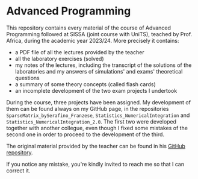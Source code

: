 # Advanced Programming

This repository contains every material of the course of Advanced Programming followed at SISSA (joint course with UniTS), teached by Prof. Africa, during the academic year 2023/24. More precisely it contains:
- a PDF file of all the lectures provided by the teacher
- all the laboratory exercises (solved)
- my notes of the lectures, including the transcript of the solutions of the laboratories and my answers of simulations' and exams' theoretical questions
- a summary of some theory concepts (called flash cards)
- an incomplete development of the two exam projects I undertook

During the course, three projects have been assigned. My development of them can be found always on my GitHub page, in the repositories `SparseMatrix_bySerafino_Franzese`, `Statistics_NumericalIntegration` and `Statistics_NumericalIntegration_2.0`. The first two were developed together with another collegue, even though I fixed some mistakes of the second one in order to proceed to the development of the third.

The original material provided by the teacher can be found in his [GitHub repository](https://github.com/pcafrica/advanced_programming_2023-2024).

If you notice any mistake, you're kindly invited to reach me so that I can correct it.
